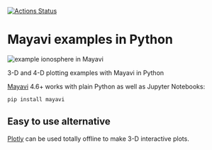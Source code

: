 [![Actions Status](https://github.com/scivision/mayavi-examples-python/workflows/ci/badge.svg)](https://github.com/scivision/mayavi-examples-python/actions)

# Mayavi examples in Python

![example ionosphere in Mayavi](mayavi_iono.png)

3-D and 4-D plotting examples with Mayavi in Python

[Mayavi](https://pypi.org/project/mayavi/)
4.6+ works with plain Python as well as Jupyter Notebooks:

```sh
pip install mayavi
```

## Easy to use alternative

[Plotly](https://github.com/scivision/plotly3d-examples-python)
can be used totally offline to make 3-D interactive plots.

